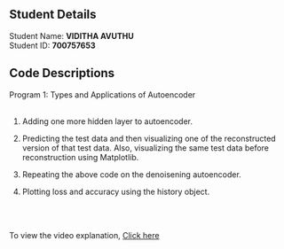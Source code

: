 ## Student Details

Student Name: <b>VIDITHA AVUTHU</b>
<br/>
Student ID: <b>700757653</b>

## Code Descriptions

Program 1: Types and Applications of Autoencoder	
<br/>

1. Adding one more hidden layer to autoencoder.
2. Predicting the test data and then visualizing one of the reconstructed version of that test data. Also, visualizing the same test data before reconstruction using Matplotlib.
3. Repeating the above code on the denoisening autoencoder.
4. Plotting loss and accuracy using the history object.

   <br/>
   <br/>


To view the video explanation, [Click here]()
